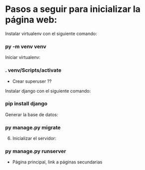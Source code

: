 # Pasos a seguir para inicializar la página web:

Instalar virtualenv con el siguiente comando:

### py -m venv venv

Iniciar virtualenv:

### . venv/Scripts/activate

- Crear superuser ??

Instalar django con el siguiente comando:

### pip install django

Generar la base de datos:

### py manage.py migrate

6. Inicializar el servidor:

### py manage.py runserver 

- Página principal, link a páginas secundarias